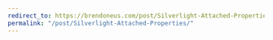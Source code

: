```yaml
---
redirect_to: https://brendoneus.com/post/Silverlight-Attached-Properties/
permalink: "/post/Silverlight-Attached-Properties/"
---
```

